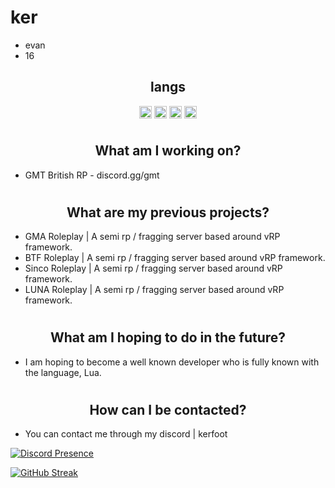 <h1>ker</h1>

- evan
- 16

<h2 align="center">langs</h2>

<p align="center">
<img align="center" src="https://cdn.jsdelivr.net/npm/simple-icons@3.0.1/icons/python.svg" alt="python" height="20" width="20" />
<img align="center" src="https://cdn.jsdelivr.net/npm/simple-icons@3.0.1/icons/lua.svg" alt="lua" height="20" width="20" />
<img align="center" src="https://cdn.jsdelivr.net/npm/simple-icons@3.0.1/icons/csharp.svg" alt="csharp" height="20" width="20" />
<img align="center" src="https://cdn.jsdelivr.net/npm/simple-icons@3.0.1/icons/node-dot-js.svg" alt="nodejs" height="20" width="20" />
</p>

# <h2 align="center">What am I working on?</h2>
- GMT British RP - discord.gg/gmt 

# <h2 align="center">What are my previous projects?</h2>
- GMA Roleplay | A semi rp / fragging server based around vRP framework.
- BTF Roleplay | A semi rp / fragging server based around vRP framework.
- Sinco Roleplay | A semi rp / fragging server based around vRP framework.
- LUNA Roleplay | A semi rp / fragging server based around vRP framework.

# <h2 align="center">What am I hoping to do in the future?</h2>
- I am hoping to become a well known developer who is fully known with the language, Lua.

# <h2 align="center">How can I be contacted?</h2>

- You can contact me through my discord | kerfoot
  
[![Discord Presence](https://lanyard.cnrad.dev/api/1041903927253286952)](https://discord.com/users/1041903927253286952)

[![GitHub Streak](https://github-readme-streak-stats.herokuapp.com?user=eluxbar&theme=dark&hide_border=true)](https://git.io/streak-stats)
